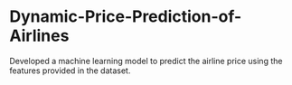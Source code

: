 # Dynamic-Price-Prediction-of-Airlines
Developed a machine learning model to predict the airline price using the features provided in the dataset.
